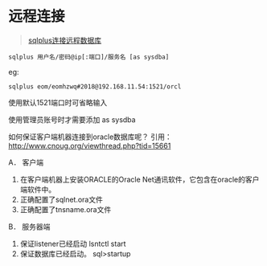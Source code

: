 # 远程连接

> [sqlplus连接远程数据库](https://www.cnblogs.com/zhou__zhou/archive/2010/03/19/sqlplus.html)

```
sqlplus 用户名/密码@ip[:端口]/服务名 [as sysdba]
```

eg:

```
sqlplus eom/eomhzwq#2018@192.168.11.54:1521/orcl
```

使用默认1521端口时可省略输入

使用管理员账号时才需要添加  as sysdba

如何保证客户端机器连接到oracle数据库呢？ 引用：http://www.cnoug.org/viewthread.php?tid=15661

A． 客户端

1. 在客户端机器上安装ORACLE的Oracle Net通讯软件，它包含在oracle的客户端软件中。 
2. 正确配置了sqlnet.ora文件
3. 正确配置了tnsname.ora文件

B． 服务器端

1. 保证listener已经启动 lsntctl start
2. 保证数据库已经启动。 sql>startup
